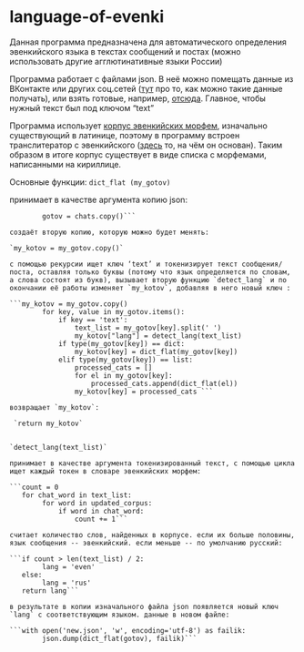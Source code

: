 # language-of-evenki
Данная программа предназначена для автоматического определения эвенкийского языка в текстах сообщений и постах (можно использовать другие агглютинативные языки России)

Программа работает с файлами json. В неё можно помещать данные из ВКонтакте или других соц.сетей ([тут](https://github.com/hse-ling-python/seminars/tree/19-20-archive/different_api) про то, как можно такие данные получать), или взять готовые, например, [отсюда](http://web-corpora.net/wsgi3/minorlangs/download). Главное, чтобы нужный текст был под ключом “text”

Программа использует [корпус эвенкийских морфем](https://github.com/tpeyrolnik/language-of-evenki/blob/main/morpheme_dictionary.csv), изначально существующий в латинице, поэтому в программу встроен транслитератор с эвенкийского ([здесь](https://github.com/lalsnivts/evenki_ocr_texts/blob/master/src/transliteration.py) то, на чём он основан). Таким образом в итоге корпус существует в виде списка с морфемами, написанными на кириллице. 

Основные функции: 
`dict_flat (my_gotov)` 

принимает в качестве аргумента копию json: 

```chats = data
        gotov = chats.copy()```

создаёт вторую копию, которую можно будет менять:

`my_kotov = my_gotov.copy()`

с помощью рекурсии ищет ключ ‘text’ и токенизирует текст сообщения/поста, оставляя только буквы (потому что язык определяется по словам, а слова состоят из букв), вызывает вторую функцию `detect_lang` и по окончании её работы изменяет `my_kotov`, добавляя в него новый ключ : 

```my_kotov = my_gotov.copy()
        for key, value in my_gotov.items():
            if key == 'text':
                text_list = my_gotov[key].split(' ')
                my_kotov["lang"] = detect_lang(text_list)
            if type(my_gotov[key]) == dict:
                my_kotov[key] = dict_flat(my_gotov[key])
            elif type(my_gotov[key]) == list:
                processed_cats = []
                for el in my_gotov[key]:
                    processed_cats.append(dict_flat(el))
                my_kotov[key] = processed_cats ```
            
возвращает `my_kotov`:
 
 `return my_kotov`


`detect_lang(text_list)`

принимает в качестве аргумента токенизированный текст, с помощью цикла  ищет каждый токен в словаре эвенкийских морфем:
    
```count = 0
   for chat_word in text_list:
        for word in updated_corpus:
            if word in chat_word:
                count += 1```

считает количество слов, найденных в корпусе. если их больше половины, язык сообщения -- эвенкийский. если меньше -- по умолчанию русский:

```if count > len(text_list) / 2:
        lang = 'even'
   else:
        lang = 'rus'
   return lang```

в результате в копии изначального файла json появляется новый ключ `lang` с соответствующим языком. данные в новом файле: 

```with open('new.json', 'w', encoding='utf-8') as failik:
        json.dump(dict_flat(gotov), failik)```
 


